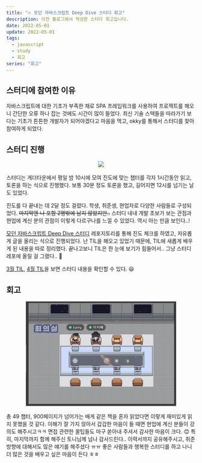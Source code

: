 ```yaml
---
title: "🔥 모던 자바스크립트 Deep Dive 스터디 회고"
description: 이전 블로그에서 작성한 스터디 회고입니다.
date: 2022-05-01
update: 2022-05-01
tags:
  - javascript
  - study
  - 회고
series: "회고"
---
```


## 스터디에 참여한 이유

자바스크립트에 대한 기초가 부족한 채로 SPA 프레임워크를 사용하여 프로젝트를 해오니 간단한 오류 하나 잡는 것에도 시간이 많이 들었다. 최신 기술 스택들을 따라가기 보다는 기초가 튼튼한 개발자가 되어야겠다고 마음을 먹고, okky를 통해서 스터디를 찾아 참여하게 되었다.

## 스터디 진행

<p align="center">
  <img src="https://contents.kyobobook.co.kr/sih/fit-in/458x0/pdt/9791158392239.jpg" width="300" />
</p>

스터디는 게더타운에서 평일 밤 10시에 모여 진도에 맞는 챕터를 각자 1시간동안 읽고, 토론을 하는 식으로 진행했다. 보통 30분 정도 토론을 했고, 길어지면 12시를 넘기는 날도 있었다.

진도를 다 끝내는 데 2달 정도 걸렸다. 학생, 취준생, 현업자로 다양한 사람들로 구성되었다. ~~마지막엔 나 포함 2명밖에 남지 않았지만..~~ 스터디 내내 개발 초보가 보는 관점과 현업에 계신 분의 관점이 이렇게 다르구나를 느낄 수 있었다. 역시 아는 만큼 보인다..!

[모던 자바스크립트 Deep Dive 스터디](https://github.com/leedawnn/javascript-deep-dive) 레포지토리를 통해 진도 체크를 하였고, 자유롭게 글을 올리는 식으로 진행되었다. 난 TIL을 해오고 있었기 때문에, TIL에 새롭게 배우게 된 내용을 따로 정리했다. 끝나고보니 TIL은 한 눈에 보기가 힘들어서.. 그냥 스터디 레포에 올릴 걸 그랬다.. 🥲

[3월 TIL](https://github.com/leedawnn/TIL/tree/main/Daily/2022_03), [4월 TIL](https://github.com/leedawnn/TIL/tree/main/Daily/2022_04)을 보면 스터디 내용을 확인할 수 있다. 😃

## 회고

<p align="center">
  <img src="/js-deep-dive-done.png" width="400" />
</p>

총 49 챕터, 900페이지가 넘어가는 배게 같은 책을 혼자 읽었다면 이렇게 재미있게 읽지 못했을 것 같다. 이해가 잘 가지 않아서 갑갑한 마음이 들 때면 현업에 계신 분들이 강의도 해주시고ㅋㅋ 면접 관련한 꿀팁들도 마구 쏟아내 주셔서 감사한 마음이 크다. 😊 특히, 마지막까지 함께 해주신 토니님께 넘나 감사드린다.. 이력서까지 공유해주시고, 취준 방향에 대해서도 많은 얘기를 해주셨다 ㅠㅠ 좋은 사람들과 행복한 스터디를 하고 나니 더 많은 것을 배우고 싶은 마음이 든다 ㅎㅎ
